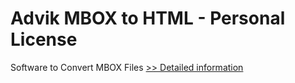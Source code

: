 # Advik MBOX to HTML - Personal License
Software to Convert MBOX Files
[>> Detailed information](https://secure.shareit.com/shareit/product.html?productid=300804981&affiliateid=200057808)